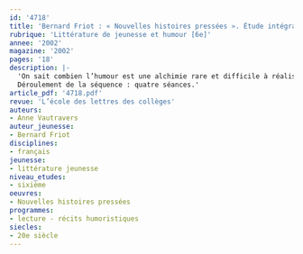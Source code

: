 ```yaml
---
id: '4718'
title: 'Bernard Friot : « Nouvelles histoires pressées ». Étude intégrale (séquence)'
rubrique: 'Littérature de jeunesse et humour [6e]'
annee: '2002'
magazine: '2002'
pages: '18'
description: |-
  'On sait combien l’humour est une alchimie rare et difficile à réaliser, notamment à destination des jeunes. Ces courtes nouvelles de Bernard Friot « fonctionnent » bien avec les élèves, et l’une des raisons en est certainement que ces textes sont le résultat d’un équilibre subtil entre humour et émotion. À mi-chemin entre réalisme et fantastique, elles sont toujours efficaces, et la chute laisse le lecteur à ses réflexions. Cet article propose d’étudier certains procédés de l’humour dans quelques nouvelles. Leur brièveté ajoute à leur efficacité, car elle les rend proches du trait d’esprit. Par ailleurs, l’humour ne peut fonctionner sans la complicité que l’auteur installe avec le lecteur. Par les jeux de mots, le mélange des genres, la mise en place d’une double situation d’énonciation, le jeu sur l’implicite, l’auteur intervient dans le récit. Il est intéressant de faire repérer aux élèves les commentaires destinés au lecteur, clin d’œil, clé de l’humour. Cette complicité est encore renforcée par le fait que c’est souvent un narrateur enfant en « je » qui se moque des adultes et va à l’encontre des idées reçues. Cette séquence permet également d’aborder la notion de genre, de type de texte, de type d’écrit et de travailler la situation d’énonciation.
  Déroulement de la séquence : quatre séances.'
article_pdf: '4718.pdf'
revue: 'L’école des lettres des collèges'
auteurs:
- Anne Vautravers
auteur_jeunesse:
- Bernard Friot
disciplines:
- français
jeunesse:
- littérature jeunesse
niveau_etudes:
- sixième
oeuvres:
- Nouvelles histoires pressées
programmes:
- lecture - récits humoristiques
siecles:
- 20e siècle
---
```

